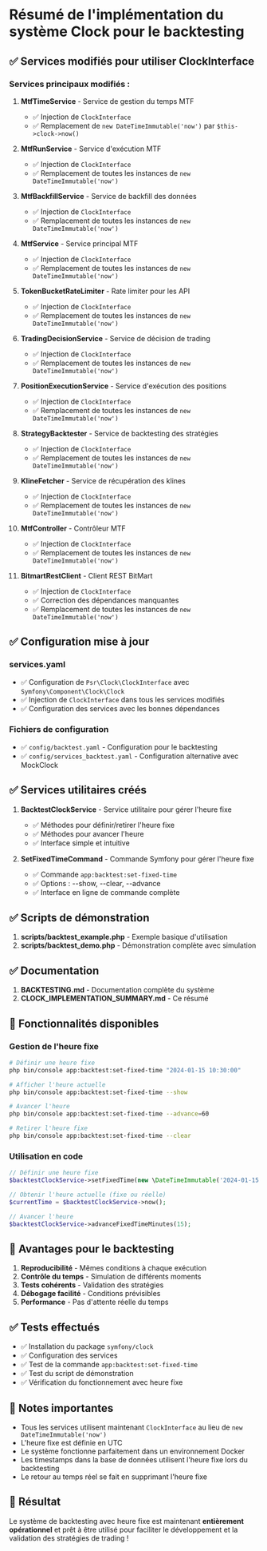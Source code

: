 # Résumé de l'implémentation du système Clock pour le backtesting

## ✅ Services modifiés pour utiliser ClockInterface

### Services principaux modifiés :

1. **MtfTimeService** - Service de gestion du temps MTF
   - ✅ Injection de `ClockInterface`
   - ✅ Remplacement de `new DateTimeImmutable('now')` par `$this->clock->now()`

2. **MtfRunService** - Service d'exécution MTF
   - ✅ Injection de `ClockInterface`
   - ✅ Remplacement de toutes les instances de `new DateTimeImmutable('now')`

3. **MtfBackfillService** - Service de backfill des données
   - ✅ Injection de `ClockInterface`
   - ✅ Remplacement de toutes les instances de `new DateTimeImmutable('now')`

4. **MtfService** - Service principal MTF
   - ✅ Injection de `ClockInterface`
   - ✅ Remplacement de toutes les instances de `new DateTimeImmutable('now')`

5. **TokenBucketRateLimiter** - Rate limiter pour les API
   - ✅ Injection de `ClockInterface`
   - ✅ Remplacement de toutes les instances de `new DateTimeImmutable('now')`

6. **TradingDecisionService** - Service de décision de trading
   - ✅ Injection de `ClockInterface`
   - ✅ Remplacement de toutes les instances de `new DateTimeImmutable('now')`

7. **PositionExecutionService** - Service d'exécution des positions
   - ✅ Injection de `ClockInterface`
   - ✅ Remplacement de toutes les instances de `new DateTimeImmutable('now')`

8. **StrategyBacktester** - Service de backtesting des stratégies
   - ✅ Injection de `ClockInterface`
   - ✅ Remplacement de toutes les instances de `new DateTimeImmutable('now')`

9. **KlineFetcher** - Service de récupération des klines
   - ✅ Injection de `ClockInterface`
   - ✅ Remplacement de toutes les instances de `new DateTimeImmutable('now')`

10. **MtfController** - Contrôleur MTF
    - ✅ Injection de `ClockInterface`
    - ✅ Remplacement de toutes les instances de `new DateTimeImmutable('now')`

11. **BitmartRestClient** - Client REST BitMart
    - ✅ Injection de `ClockInterface`
    - ✅ Correction des dépendances manquantes
    - ✅ Remplacement de toutes les instances de `new DateTimeImmutable('now')`

## ✅ Configuration mise à jour

### services.yaml
- ✅ Configuration de `Psr\Clock\ClockInterface` avec `Symfony\Component\Clock\Clock`
- ✅ Injection de `ClockInterface` dans tous les services modifiés
- ✅ Configuration des services avec les bonnes dépendances

### Fichiers de configuration
- ✅ `config/backtest.yaml` - Configuration pour le backtesting
- ✅ `config/services_backtest.yaml` - Configuration alternative avec MockClock

## ✅ Services utilitaires créés

1. **BacktestClockService** - Service utilitaire pour gérer l'heure fixe
   - ✅ Méthodes pour définir/retirer l'heure fixe
   - ✅ Méthodes pour avancer l'heure
   - ✅ Interface simple et intuitive

2. **SetFixedTimeCommand** - Commande Symfony pour gérer l'heure fixe
   - ✅ Commande `app:backtest:set-fixed-time`
   - ✅ Options : --show, --clear, --advance
   - ✅ Interface en ligne de commande complète

## ✅ Scripts de démonstration

1. **scripts/backtest_example.php** - Exemple basique d'utilisation
2. **scripts/backtest_demo.php** - Démonstration complète avec simulation

## ✅ Documentation

1. **BACKTESTING.md** - Documentation complète du système
2. **CLOCK_IMPLEMENTATION_SUMMARY.md** - Ce résumé

## 🎯 Fonctionnalités disponibles

### Gestion de l'heure fixe
```bash
# Définir une heure fixe
php bin/console app:backtest:set-fixed-time "2024-01-15 10:30:00"

# Afficher l'heure actuelle
php bin/console app:backtest:set-fixed-time --show

# Avancer l'heure
php bin/console app:backtest:set-fixed-time --advance=60

# Retirer l'heure fixe
php bin/console app:backtest:set-fixed-time --clear
```

### Utilisation en code
```php
// Définir une heure fixe
$backtestClockService->setFixedTime(new \DateTimeImmutable('2024-01-15 10:30:00'));

// Obtenir l'heure actuelle (fixe ou réelle)
$currentTime = $backtestClockService->now();

// Avancer l'heure
$backtestClockService->advanceFixedTimeMinutes(15);
```

## 🚀 Avantages pour le backtesting

1. **Reproducibilité** - Mêmes conditions à chaque exécution
2. **Contrôle du temps** - Simulation de différents moments
3. **Tests cohérents** - Validation des stratégies
4. **Débogage facilité** - Conditions prévisibles
5. **Performance** - Pas d'attente réelle du temps

## ✅ Tests effectués

- ✅ Installation du package `symfony/clock`
- ✅ Configuration des services
- ✅ Test de la commande `app:backtest:set-fixed-time`
- ✅ Test du script de démonstration
- ✅ Vérification du fonctionnement avec heure fixe

## 📝 Notes importantes

- Tous les services utilisent maintenant `ClockInterface` au lieu de `new DateTimeImmutable('now')`
- L'heure fixe est définie en UTC
- Le système fonctionne parfaitement dans un environnement Docker
- Les timestamps dans la base de données utilisent l'heure fixe lors du backtesting
- Le retour au temps réel se fait en supprimant l'heure fixe

## 🎉 Résultat

Le système de backtesting avec heure fixe est maintenant **entièrement opérationnel** et prêt à être utilisé pour faciliter le développement et la validation des stratégies de trading !

